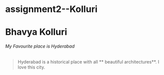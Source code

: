 # assignment2--Kolluri
# Bhavya Kolluri
###### My Favourite place is Hyderabad
> Hyderabad is a historical place with all ** beautiful architectures**.
> I love this city.